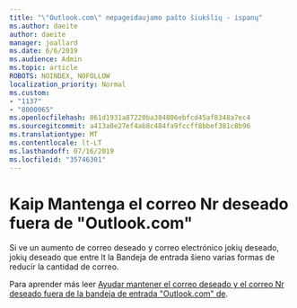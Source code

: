 ```yaml
---
title: "\"Outlook.com\" nepageidaujamo pašto šiukšlių - ispanų"
ms.author: daeite
author: daeite
manager: joallard
ms.date: 6/6/2019
ms.audience: Admin
ms.topic: article
ROBOTS: NOINDEX, NOFOLLOW
localization_priority: Normal
ms.custom:
- "1137"
- "8000065"
ms.openlocfilehash: 861d1931a87220ba384806ebfcd45af8348a7ec4
ms.sourcegitcommit: a413a0e27ef4ab8c484fa9fccff8bbef381c8b96
ms.translationtype: MT
ms.contentlocale: lt-LT
ms.lasthandoff: 07/16/2019
ms.locfileid: "35746301"
---
```

# <a name="mantenga-el-correo-no-deseado-fuera-de-outlookcom"></a>Kaip Mantenga el correo Nr deseado fuera de "Outlook.com"

Si ve un aumento de correo deseado y correo electrónico jokių deseado, jokių deseado que entre lt la Bandeja de entrada šieno varias formas de reducir la cantidad de correo.

Para aprender más leer [Ayudar mantener el correo deseado y el correo Nr deseado fuera de la bandeja de entrada "Outlook.com" de](https://support.office.com/es-es/article/a3ece97b-82f8-4a5e-9ac3-e92fa6427ae4?wt.mc_id=Office_Outlook_com_Alchemy).
